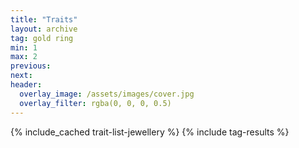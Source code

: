 ```yaml
---
title: "Traits"
layout: archive
tag: gold ring
min: 1
max: 2
previous:
next:
header:
  overlay_image: /assets/images/cover.jpg
  overlay_filter: rgba(0, 0, 0, 0.5)
---
```

{% include_cached trait-list-jewellery %}
{% include tag-results %}

